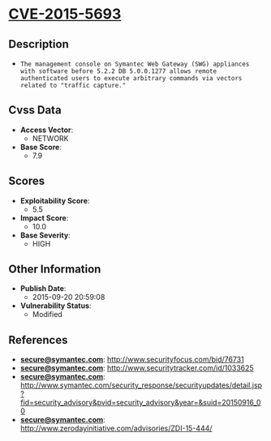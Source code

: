 
# [CVE-2015-5693](http://www.securityfocus.com/bid/76731)

## Description

- `The management console on Symantec Web Gateway (SWG) appliances with software before 5.2.2 DB 5.0.0.1277 allows remote authenticated users to execute arbitrary commands via vectors related to "traffic capture."`

## Cvss Data

- **Access Vector**:
  - NETWORK
- **Base Score**:
  - 7.9

## Scores

- **Exploitability Score**:
  - 5.5
- **Impact Score**:
  - 10.0
- **Base Severity**:
  - HIGH

## Other Information

- **Publish Date**:
  - 2015-09-20 20:59:08
- **Vulnerability Status**:
  - Modified

## References

- **secure@symantec.com**: http://www.securityfocus.com/bid/76731
- **secure@symantec.com**: http://www.securitytracker.com/id/1033625
- **secure@symantec.com**: http://www.symantec.com/security_response/securityupdates/detail.jsp?fid=security_advisory&pvid=security_advisory&year=&suid=20150916_00
- **secure@symantec.com**: http://www.zerodayinitiative.com/advisories/ZDI-15-444/
